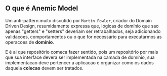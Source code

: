 ## O que é Anemic Model

Um anti-pattern muito discutido por `Martin Fowler`, criador do Domain Driven Design, resumidamente expressa que, lógicas de domínio que sao apenas "getters" e "setters" deveriam ser retrabalhados, seja adicionando validacoes, comportamentos ou o que for necessário para executarmos as operacoes de **dominio**.

E é ai que repositório comeca fazer sentido, pois um repositório por mais que sua interface devera ser implementada na camada de domínio, sua implementacao deve pertencer a aplicacao e organizar como os dados daquela **colecao** devem ser tratados.